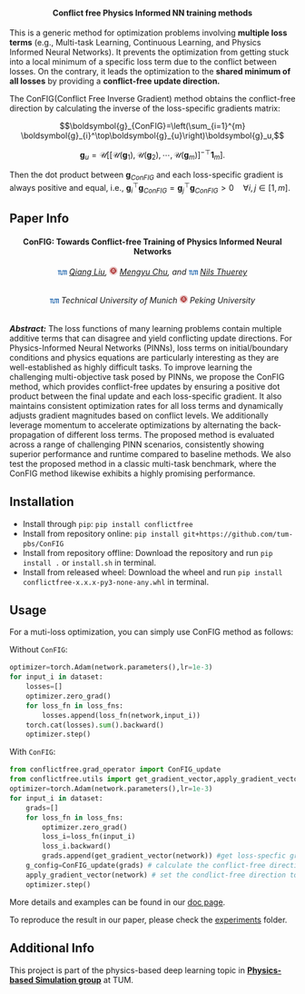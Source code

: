 
<h4 align="center">Conflict free Physics Informed NN training methods</h4>



​This is a generic method for optimization problems involving **multiple loss terms** (e.g., Multi-task Learning, Continuous Learning, and Physics Informed Neural Networks). It prevents the optimization from getting stuck into a local minimum of a specific loss term due to the conflict between losses. On the contrary, it leads the optimization to the **shared minimum of all losses** by providing a **conflict-free update direction.**


​The ConFIG(Conflict Free Inverse Gradient) method obtains the conflict-free direction by calculating the inverse of the loss-specific gradients matrix:

```math
\boldsymbol{g}_{ConFIG}=\left(\sum_{i=1}^{m} \boldsymbol{g}_{i}^\top\boldsymbol{g}_{u}\right)\boldsymbol{g}_u,
```

```math
\boldsymbol{g}_u = \mathcal{U}\left[
[\mathcal{U}(\boldsymbol{g}_1),\mathcal{U}(\boldsymbol{g}_2),\cdots, \mathcal{U}(\boldsymbol{g}_m)]^{-\top} \mathbf{1}_m\right].
```

Then the dot product between $\boldsymbol{g}_{ConFIG}$ and each loss-specific gradient is always positive and equal, i.e., $`\boldsymbol{g}_{i}^{\top}\boldsymbol{g}_{ConFIG}=\boldsymbol{g}_{j}^{\top}\boldsymbol{g}_{ConFIG}> 0  \quad \forall i,j \in [1,m]`$​.

## Paper Info

<h4 align="center">ConFIG: Towards Conflict-free Training of Physics Informed Neural Networks</h4>
<h6 align="center"><img src="./docs/assets/TUM.svg" width="16"> <a href="https://qiauil.github.io/">Qiang Liu</a>, <img src="./docs/assets/PKU.svg" width="14"> <a href="https://rachelcmy.github.io/">Mengyu Chu</a>, and <img src="./docs/assets/TUM.svg" width="16"> <a href="https://ge.in.tum.de/about/n-thuerey/">Nils Thuerey</a></h6>

<h6 align="center">
    <img src="./docs/assets/TUM.svg" width="16"> Technical University of Munich
    <img src="./docs/assets/PKU.svg" width="14"> Peking University
</h6>

***Abstract:*** The loss functions of many learning problems contain multiple additive terms that can disagree and yield conflicting update directions. For Physics-Informed Neural Networks (PINNs), loss terms on initial/boundary conditions and physics equations are particularly interesting as they are well-established as highly difficult tasks. To improve learning the challenging multi-objective task posed by PINNs, we propose the ConFIG method, which provides conflict-free updates by ensuring a positive dot product between the final update and each loss-specific gradient. It also maintains consistent optimization rates for all loss terms and dynamically adjusts gradient magnitudes based on conflict levels. We additionally leverage momentum to accelerate optimizations by alternating the back-propagation of different loss terms. The proposed method is evaluated across a range of challenging PINN scenarios, consistently showing superior performance and runtime compared to baseline methods. We also test the proposed method in a classic multi-task benchmark, where the ConFIG method likewise exhibits a highly promising performance. 

## Installation

* Install through `pip`: `pip install conflictfree`
* Install from repository online: `pip install git+https://github.com/tum-pbs/ConFIG`
* Install from repository offline: Download the repository and run `pip install .` or `install.sh` in terminal.
* Install from released wheel: Download the wheel and run `pip install conflictfree-x.x.x-py3-none-any.whl` in terminal.

## Usage

For a muti-loss optimization, you can simply use ConFIG method as follows:

Without `ConFIG`:

```python
optimizer=torch.Adam(network.parameters(),lr=1e-3)
for input_i in dataset:
    losses=[]
    optimizer.zero_grad()
    for loss_fn in loss_fns:
        losses.append(loss_fn(network,input_i))
    torch.cat(losses).sum().backward()
    optimizer.step()
```

With `ConFIG`:

```python
from conflictfree.grad_operator import ConFIG_update
from conflictfree.utils import get_gradient_vector,apply_gradient_vector
optimizer=torch.Adam(network.parameters(),lr=1e-3)
for input_i in dataset:
    grads=[]
    for loss_fn in loss_fns:
    	optimizer.zero_grad()
    	loss_i=loss_fn(input_i)
        loss_i.backward()
        grads.append(get_gradient_vector(network)) #get loss-specfic gradient
    g_config=ConFIG_update(grads) # calculate the conflict-free direction
    apply_gradient_vector(network) # set the condlict-free direction to the network
    optimizer.step()
```

More details and examples can be found in our [doc page](https://tum-pbs.github.io/ConFIG/).

To reproduce the result in our paper, please check the [experiments](https://github.com/tum-pbs/ConFIG/tree/main/experiments) folder.

## Additional Info
This project is part of the physics-based deep learning topic in [**Physics-based Simulation group**](https://ge.in.tum.de/) at TUM.
